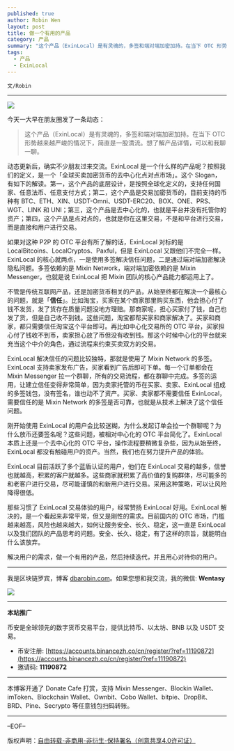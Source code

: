 ```yaml
---
published: true
author: Robin Wen
layout: post
title: 做一个有用的产品
category: 产品
summary: "这个产品（ExinLocal）是有灵魂的，多签和端对端加密加持。在当下 OTC 形势越来越严峻的情况下，简直是一股清流。想了解产品详情，可以和我聊一聊。那些习惯了 ExinLocal 交易体验的用户，经常赞扬 ExinLocal 好用。ExinLocal 解决的，是一个看起来非常平常，但又是刚性的需求。目前国内的 OTC 市场，门槛越来越高，风险也越来越大，作何让服务安全、长久、稳定，这一直是 ExinLocal 以及我们团队的产品思考的问题。安全、长久、稳定，有了这样的宗旨，就能明白什么该放弃。解决用户的需求，做一个有用的产品，然后持续迭代，并且用心对待你的用户。"
tags:
  - 产品
  - ExinLocal
---
```


`文/Robin`

***

![](https://cdn.dbarobin.com/3q6fn5q.png)

今天一大早在朋友圈发了一条动态：

> 这个产品（ExinLocal）是有灵魂的，多签和端对端加密加持。在当下 OTC 形势越来越严峻的情况下，简直是一股清流。想了解产品详情，可以和我聊一聊。

动态更新后，确实不少朋友过来交流。ExinLocal 是一个什么样的产品呢？按照我们的定义，是一个「全球买卖加密货币的去中心化点对点市场」。这个 Slogan，有如下的解读。第一，这个产品的底层设计，是按照全球化定义的，支持任何国家、任意法币、任意支付方式；第二，这个产品是交易加密货币的，目前支持的币种有 BTC、ETH、XIN、USDT-Omni、USDT-ERC20、BOX、ONE、PRS、WGT、LINK 和 UNI；第三，这个产品是去中心化的，也就是平台并没有托管你的资产；第四，这个产品是点对点的，也就是你在这里交易，不是和平台进行交易，而是直接和用户进行交易。

如果对这种 P2P 的 OTC 平台有所了解的话，ExinLocal 对标的是 LocalBitcoins、LocalCryptos、Paxful，但是 ExinLocal 又跟他们不完全一样。ExinLocal 的核心就两点，一是使用多签解决信任问题，二是通过端对端加密解决隐私问题。多签依赖的是 Mixin Network，端对端加密依赖的是 Mixin Messenger。也就是说 ExinLocal 把 Mixin 团队的核心产品能力都运用上了。

不管是传统互联网产品，还是加密货币相关的产品，从始至终都在解决一个最核心的问题，就是「**信任**」。比如淘宝，买家在某个商家那里购买东西，他会担心付了钱不发货，发了货存在质量问题没地方理赔。那商家呢，担心买家付了钱，自己也发了货，但是自己收不到钱。这些问题，淘宝都帮买家和商家解决了。买家和商家，都只需要信任淘宝这个平台即可。再比如中心化交易所的 OTC 平台，买家担心付了钱收不到币，卖家担心放了币但没有收到钱。那这个时候中心化的平台就来充当这个中介的角色，通过流程来约束买卖双方的交易。

ExinLocal 解决信任的问题比较独特，那就是使用了 Mixin Network 的多签。ExinLocal 支持卖家发布广告，买家看到广告后即可下单。每一个订单都会在 Mixin Messenger 拉一个群聊，所有的交易流程，都在群聊中完成。多签的运用，让建立信任变得非常简单，因为卖家托管的币在买家、卖家、ExinLocal 组成的多签钱包，没有签名，谁也动不了资产。买家、卖家都不需要信任 ExinLocal，需要信任的是 Mixin Network 的多签是否可靠，也就是从技术上解决了这个信任问题。

刚开始使用 ExinLocal 的用户会比较迷糊，为什么发起订单会拉一个群聊呢？为什么放币还要签名呢？这些问题，被相对中心化的 OTC 平台简化了。ExinLocal 本质上还是一个去中心化的 OTC 平台，操作流程要稍微复杂些，因为从始至终，ExinLocal 都没有触碰用户的资产。当然，我们也在努力提升产品的体验。

ExinLocal 目前活跃了多个蓝盾认证的用户，他们在 ExinLocal 交易的越多，信誉也就越高，积累的客户就越多。这些商家就积累了高价值的复购群体，尽可能多的和老客户进行交易，尽可能谨慎的和新用户进行交易。采用这种策略，可以让风险降得很低。

那些习惯了 ExinLocal 交易体验的用户，经常赞扬 ExinLocal 好用。ExinLocal 解决的，是一个看起来非常平常，但又是刚性的需求。目前国内的 OTC 市场，门槛越来越高，风险也越来越大，如何让服务安全、长久、稳定，这一直是 ExinLocal 以及我们团队的产品思考的问题。安全、长久、稳定，有了这样的宗旨，就能明白什么该放弃。

解决用户的需求，做一个有用的产品，然后持续迭代，并且用心对待你的用户。

***

我是区块链罗宾，博客 [dbarobin.com](https://dbarobin.com/)。如果您想和我交流，我的微信: **Wentasy**

![](https://cdn.dbarobin.com/v4yywe2.png)

***

**本站推广**

币安是全球领先的数字货币交易平台，提供比特币、以太坊、BNB 以及 USDT 交易。

* 币安注册: [https://accounts.binancezh.co/cn/register/?ref=11190872](https://accounts.binancezh.co/cn/register/?ref=11190872)
* 邀请码: **11190872**

***

本博客开通了 Donate Cafe 打赏，支持 Mixin Messenger、Blockin Wallet、imToken、Blockchain Wallet、Ownbit、Cobo Wallet、bitpie、DropBit、BRD、Pine、Secrypto 等任意钱包扫码转账。

<center>
    <div class="--donate-button"
         data-button-id="f8b9df0d-af9a-460d-8258-d3f435445075"
    ></div>
</center>

***

–EOF–

版权声明：[自由转载-非商用-非衍生-保持署名（创意共享4.0许可证）](http://creativecommons.org/licenses/by-nc-nd/4.0/deed.zh)
